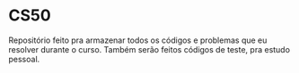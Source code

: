 # CS50

Repositório feito pra armazenar todos os códigos e problemas que eu resolver durante o curso. Também serão feitos códigos de teste, pra estudo pessoal.